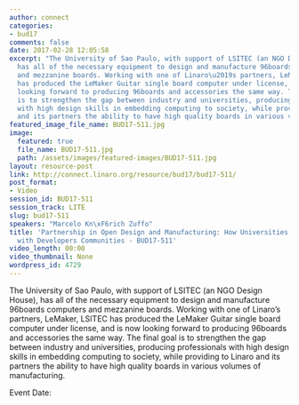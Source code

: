 ```yaml
---
author: connect
categories:
- bud17
comments: false
date: 2017-02-28 12:05:58
excerpt: "The University of Sao Paulo, with support of LSITEC (an NGO Design House),
  has all of the necessary equipment to design and manufacture 96boards computers
  and mezzanine boards. Working with one of Linaro\u2019s partners, LeMaker, LSITEC
  has produced the LeMaker Guitar single board computer under license, and is now
  looking forward to producing 96boards and accessories the same way. The final goal
  is to strengthen the gap between industry and universities, producing professionals
  with high design skills in embedding computing to society, while providing to Linaro
  and its partners the ability to have high quality boards in various volumes of manufacturing."
featured_image_file_name: BUD17-511.jpg
image:
  featured: true
  file_name: BUD17-511.jpg
  path: /assets/images/featured-images/BUD17-511.jpg
layout: resource-post
link: http://connect.linaro.org/resource/bud17/bud17-511/
post_format:
- Video
session_id: BUD17-511
session_track: LITE
slug: bud17-511
speakers: "Marcelo Kn\xF6rich Zuffo"
title: 'Partnership in Open Design and Manufacturing: How Universities can Contribute
  with Developers Communities - BUD17-511'
video_length: 00:00
video_thumbnail: None
wordpress_id: 4729
---
```


The University of Sao Paulo, with support of LSITEC (an NGO Design House), has all of the necessary equipment to design and manufacture 96boards computers and mezzanine boards. Working with one of Linaro’s partners, LeMaker, LSITEC has produced the LeMaker Guitar single board computer under license, and is now looking forward to producing 96boards and accessories the same way. The final goal is to strengthen the gap between industry and universities, producing professionals with high design skills in embedding computing to society, while providing to Linaro and its partners the ability to have high quality boards in various volumes of manufacturing.

Event Date: